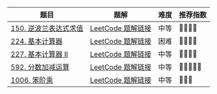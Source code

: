| 题目                                                         | 题解                                                         | 难度 | 推荐指数 |
| ------------------------------------------------------------ | ------------------------------------------------------------ | ---- | -------- |
| [150. 逆波兰表达式求值](https://leetcode-cn.com/problems/evaluate-reverse-polish-notation/) | [LeetCode 题解链接](https://leetcode-cn.com/problems/evaluate-reverse-polish-notation/solution/yi-ti-shuang-jie-xi-tong-zhan-shu-zu-mo-i1eq3/) | 中等 | 🤩🤩🤩🤩     |
| [224. 基本计算器](https://leetcode-cn.com/problems/basic-calculator/) | [LeetCode 题解链接](https://leetcode-cn.com/problems/basic-calculator/solution/shuang-zhan-jie-jue-tong-yong-biao-da-sh-olym/) | 困难 | 🤩🤩🤩🤩     |
| [227. 基本计算器 II](https://leetcode-cn.com/problems/basic-calculator-ii/) | [LeetCode 题解链接](https://leetcode-cn.com/problems/basic-calculator-ii/solution/shi-yong-shuang-zhan-jie-jue-jiu-ji-biao-c65k/) | 中等 | 🤩🤩🤩🤩     |
| [592. 分数加减运算](https://leetcode.cn/problems/fraction-addition-and-subtraction/) | [LeetCode 题解链接](https://leetcode.cn/problems/fraction-addition-and-subtraction/solution/by-ac_oier-rmpy/) | 中等 | 🤩🤩🤩🤩🤩    |
| [1006. 笨阶乘](https://leetcode-cn.com/problems/clumsy-factorial/) | [LeetCode 题解链接](https://leetcode-cn.com/problems/clumsy-factorial/solution/gong-shui-san-xie-tong-yong-biao-da-shi-nngfp/) | 中等 | 🤩🤩🤩      |

